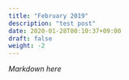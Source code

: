 ```yaml
---
title: "February 2019"
description: "test post"
date: 2020-01-28T00:10:37+09:00
draft: false
weight: -2
---
```


*Markdown here*
